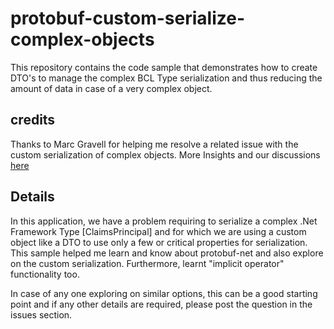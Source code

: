 # protobuf-custom-serialize-complex-objects
This repository contains the code sample that demonstrates how to create DTO's to manage the complex BCL Type serialization and thus reducing the amount of data in case of a very complex object.

## credits
Thanks to Marc Gravell for helping me resolve a related issue with the custom serialization of complex objects. More Insights and our discussions [here](https://github.com/mgravell/protobuf-net/issues/257)

## Details
In this application, we have a problem requiring to serialize a complex .Net Framework Type [ClaimsPrincipal] and for which we are using a custom object like a DTO to use only a few or critical properties for serialization. This sample helped me learn and know about protobuf-net and also explore on the custom serialization. Furthermore, learnt "implicit operator" functionality too.

In case of any one exploring on similar options, this can be a good starting point and if any other details are required, please post the question in the issues section.

